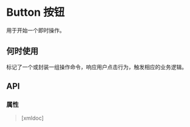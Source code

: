 # Button 按钮

用于开始一个即时操作。

## 何时使用

标记了一个或封装一组操作命令，响应用户点击行为，触发相应的业务逻辑。

<code-demo Src="Demos/Components/Button/Demos/Demo1"></code-demo>

## API

### 属性

> [xmldoc]
